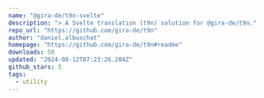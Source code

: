 ```yaml
---
name: "@gira-de/t9n-svelte"
description: "> A Svelte translation (t9n) solution for @gira-de/t9n."
repo_url: "https://github.com/gira-de/t9n"
author: "daniel.albuschat"
homepage: "https://github.com/gira-de/t9n#readme"
downloads: 50
updated: "2024-08-12T07:23:26.204Z"
github_stars: 5
tags: 
  - utility
---
```

